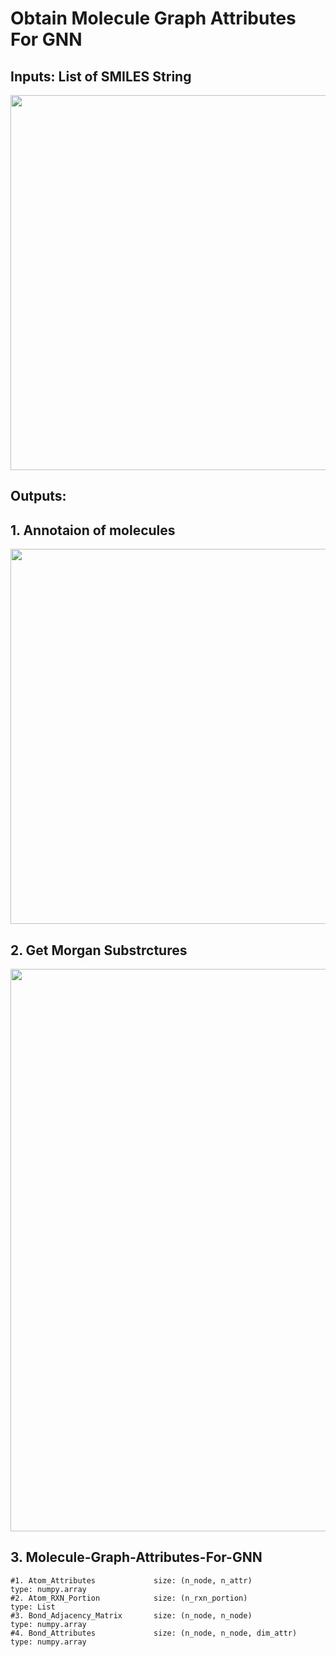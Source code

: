 # Obtain Molecule Graph Attributes For GNN

## Inputs: List of SMILES String

<p align="center"> <img width="600"  src="https://user-images.githubusercontent.com/47986787/168453938-80d5413f-c6ab-4fdf-82b9-5909c41c7c71.png"> </p>


## Outputs: 
## 1. Annotaion of molecules

<p align="center"> <img width="600"  src="https://user-images.githubusercontent.com/47986787/168453803-13b4c809-3828-418b-9154-95e575d7075b.png"> </p>


## 2. Get Morgan Substrctures

<p align="center"> <img width="900"  src="https://user-images.githubusercontent.com/47986787/168453822-20f5a344-26b4-428c-89c3-cbd09f12d509.png"> </p>


## 3. Molecule-Graph-Attributes-For-GNN
    #1. Atom_Attributes             size: (n_node, n_attr)               type: numpy.array
    #2. Atom_RXN_Portion            size: (n_rxn_portion)                type: List
    #3. Bond_Adjacency_Matrix       size: (n_node, n_node)               type: numpy.array
    #4. Bond_Attributes             size: (n_node, n_node, dim_attr)     type: numpy.array
